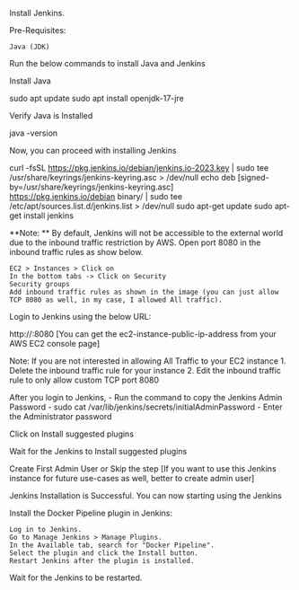 Install Jenkins.

Pre-Requisites:

    Java (JDK)

Run the below commands to install Java and Jenkins

Install Java

sudo apt update
sudo apt install openjdk-17-jre

Verify Java is Installed

java -version

Now, you can proceed with installing Jenkins

curl -fsSL https://pkg.jenkins.io/debian/jenkins.io-2023.key | sudo tee \
  /usr/share/keyrings/jenkins-keyring.asc > /dev/null
echo deb [signed-by=/usr/share/keyrings/jenkins-keyring.asc] \
  https://pkg.jenkins.io/debian binary/ | sudo tee \
  /etc/apt/sources.list.d/jenkins.list > /dev/null
sudo apt-get update
sudo apt-get install jenkins

**Note: ** By default, Jenkins will not be accessible to the external world due to the inbound traffic restriction by AWS. Open port 8080 in the inbound traffic rules as show below.

    EC2 > Instances > Click on
    In the bottom tabs -> Click on Security
    Security groups
    Add inbound traffic rules as shown in the image (you can just allow TCP 8080 as well, in my case, I allowed All traffic).


Login to Jenkins using the below URL:

http://:8080 [You can get the ec2-instance-public-ip-address from your AWS EC2 console page]

Note: If you are not interested in allowing All Traffic to your EC2 instance 1. Delete the inbound traffic rule for your instance 2. Edit the inbound traffic rule to only allow custom TCP port 8080

After you login to Jenkins, - Run the command to copy the Jenkins Admin Password - sudo cat /var/lib/jenkins/secrets/initialAdminPassword - Enter the Administrator password


Click on Install suggested plugins



Wait for the Jenkins to Install suggested plugins



Create First Admin User or Skip the step [If you want to use this Jenkins instance for future use-cases as well, better to create admin user]



Jenkins Installation is Successful. You can now starting using the Jenkins


Install the Docker Pipeline plugin in Jenkins:

    Log in to Jenkins.
    Go to Manage Jenkins > Manage Plugins.
    In the Available tab, search for "Docker Pipeline".
    Select the plugin and click the Install button.
    Restart Jenkins after the plugin is installed.



Wait for the Jenkins to be restarted.
